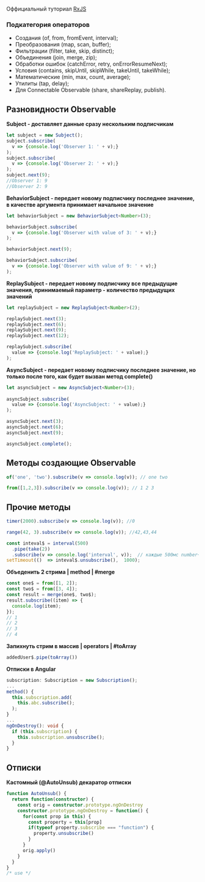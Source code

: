 Оффициальный туториал  [RxJS]([http://reactivex.io/rxjs/manual/tutorial.html](http://reactivex.io/rxjs/manual/tutorial.html))

### Подкатегория операторов
-   Создания (of, from, fromEvent, interval);
-   Преобразования (map, scan, buffer);
-   Фильтрации (filter, take, skip, distinct);
-   Объединения (join, merge, zip);
-   Обработки ошибок (catchError, retry, onErrorResumeNext);
-   Условия (contains, skipUntil, skipWhile, takeUntil, takeWhile);
-   Математические (min, max, count, average);
-   Утилиты (tap, delay);
-   Для Connectable Observable (share, shareReplay, publish).

## Разновидности Observable

**Subject - доставляет данные сразу нескольким подписчикам**
```ts
let subject = new Subject();
subject.subscribe(
  v => {console.log('Observer 1: ' + v);}
);
subject.subscribe(
  v => {console.log('Observer 2: ' + v);}
);
subject.next(9);
//Observer 1: 9
//Observer 2: 9
```
**BehaviorSubject - передает новому подписчику последнее значение, в качестве аргумента принимает начальное значение**
```ts
let behaviorSubject = new BehaviorSubject<Number>(3);

behaviorSubject.subscribe(
  v => {console.log('Observer with value of 3: ' + v);}
);

behaviorSubject.next(9);

behaviorSubject.subscribe(
  v => {console.log('Observer with value of 9: ' + v);}
);
```
**ReplaySubject - передает новому подписчику все предыдущие значения, принимаемый параметр - количество предыдущих значений**
```ts
let replaySubject = new ReplaySubject<Number>(2);

replaySubject.next(3);
replaySubject.next(6);
replaySubject.next(9);
replaySubject.next(12);

replaySubject.subscribe(
  value => {console.log('ReplaySubject: ' + value);}
);
```
**AsyncSubject - передает новому подписчику последнее значение, но только после того, как будет вызван метод complete()**
```ts
let asyncSubject = new AsyncSubject<Number>(3);
    
asyncSubject.subscribe(
  value => {console.log('AsyncSubject: ' + value);}
);

asyncSubject.next(3);
asyncSubject.next(6);
asyncSubject.next(9);

asyncSubject.complete();
```

## Методы создающие Observable
```ts
of('one', 'two').subscribe(v => console.log(v)); // one two
```
```ts
from([1,2,3]).subscribe(v => console.log(v)); // 1 2 3
```

## Прочие методы
```ts
timer(2000).subscribe(v => console.log(v)); //0
```
```ts
range(42, 3).subscribe(v => console.log(v)); //42,43,44
```
```ts
const inteval$ = interval(500)
  .pipe(take(2))
  .subscribe(v => console.log('interval', v));  // каждые 500мс number++
setTimeout(()  => inteval$.unsubscribe(),  1000);
```

**Объеденить 2 стрима | method | #merge**
```ts
const one$ = from([1, 2]);  
const two$ = from([3, 4]);  
const result = merge(one$, two$);  
result.subscribe((item) => {  
  console.log(item);  
});
// 1
// 2
// 3
// 4
```
**Запихнуть стрим в массив | operators | #toArray**
```ts
addedUser$.pipe(toArray())
```

**Отписки в Angular**
```ts
subscription: Subscription = new Subscription();
...
method() {
  this.subscription.add(  
    this.abc.subscribe();
  );
}
...
ngOnDestroy(): void {  
  if (this.subscription) {  
    this.subscription.unsubscribe();
  }
}
```
## Отписки

**Кастомный (@AutoUnsub) декаратор отписки**
```ts
function AutoUnsub() {
  return function(constructor) {
    const orig = constructor.prototype.ngOnDestroy
    constructor.prototype.ngOnDestroy = function() {
      for(const prop in this) {
        const property = this[prop]
        if(typeof property.subscribe === "function") {
          property.unsubscribe()
        }
      }
      orig.apply()
    }
  }
}
/* use */

```
<!--stackedit_data:
eyJoaXN0b3J5IjpbLTE2NTUzNDUyMjMsMTY4MTU0NjEsODAyOD
g1NTE3LDIwOTM1OTkwOTYsLTMzMjQzOTAzNiwxNjAzNTg5MzU5
LC0yMDYwMzgxMjEyLDUzMjU0Nzk0MSwtMTY0NzQyNDYyMSwtOD
EzMzU4MzYsLTE1NDMxMjU2NDcsMTA2ODg2NTQ4Myw3MzA5OTgx
MTZdfQ==
-->